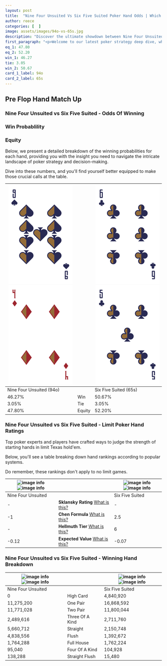 ```yaml
---
layout: post
title:  "Nine Four Unsuited Vs Six Five Suited Poker Hand Odds | Which Is The Better Hand In Poker? A Complete Guide"
author: reece
categories: [  ]
image: assets/images/94o-vs-65s.jpg
description: "Discover the ultimate showdown between Nine Four Unsuited and Six Five Suited in poker! Uncover the odds, strategies, and scenarios where one hand triumphs over the other. Get ready to up your poker game with this thrilling analysis."
first_paragraph: "<p>Welcome to our latest poker strategy deep dive, where we're pitting two distinct hands against each other in a high-stakes showdown: Nine Four Unsuited vs Six Five Suited.</p><p>In the dynamic world of poker, every decision counts, and knowing which hand holds the upper hand is key to your success at the table.</p><p>In this article, we'll dissect these two hands, explore the scenarios where one dominates the other, and equip you with the knowledge to make strategic choices that can tip the odds in your favor.</p><p>Get ready to unravel the intriguing dynamics of these poker hands and elevate your game to new heights.</p>"
eq_1: 47.80
eq_2: 52.20
win_1: 46.27
tie: 3.05
win_2: 50.67
card_1_label: 94o
card_2_label: 65s
---
```




[comment]: # (sp0)

## Pre Flop Hand Match Up

<div class="table hand-ratings" markdown="1"> 



### Nine Four Unsuited vs Six Five Suited - Odds Of Winning


  
<div class="row graphs"> 
<div class="col-lg-6">
    <h3>Win Probablility</h3>
    <canvas id="WinChart"></canvas>
</div>
<div class="col-lg-6">
    <h3>Equity</h3>
    <canvas id="EquityChart"></canvas>
</div>
</div>

  Below, we present a detailed breakdown of the winning probabilities for each hand, providing you with the insight you need to navigate the intricate landscape of poker strategy and decision-making. 

Dive into these numbers, and you'll find yourself better equipped to make those crucial calls at the table.


    
| ![image info](assets/images/hand1/9.png) ![image info](assets/images/hand1/4o.png) |  | ![image info](assets/images/hand2/6.png) ![image info](assets/images/hand2/5.png) |
| -------- | -------- | -------- |
| Nine Four Unsuited (94o) |  | Six Five Suited (65s) |
| 46.27% | Win | 50.67% |
| 3.05% | Tie | 3.05% |
| 47.80% | Equity | 52.20% |




[comment]: # (sp1)



### Nine Four Unsuited vs Six Five Suited - Limit Poker Hand Ratings

Top poker experts and players have crafted ways to judge the strength of starting hands in limit Texas hold'em. 

Below, you'll see a table breaking down hand rankings according to popular systems. 

Do remember, these rankings don't apply to no limit games.


    
| ![image info](https://www.riverpairs.com/assets/images/hand1/9.png) ![image info](https://www.riverpairs.com/assets/images/hand1/4o.png) |  | ![image info](https://www.riverpairs.com/assets/images/hand2/6.png) ![image info](https://www.riverpairs.com/assets/images/hand2/5.png) |
| -------- | -------- | -------- |
| Nine Four Unsuited |  | Six Five Suited |
| - | **Sklansky Rating** [What is this?](/sklansky-rating-explained) | - |
| -1 | **Chen Formula** [What is this?](/chen-formula-explained) | 2.5 |
| - | **Hellmuth Tier** [What is this?](/Hellmuth-tier-explained) | 6 |
| -0.12 | **Expected Value** [What is this?](/expected-value-explained) | -0.07 |




[comment]: # (sp2)



### Nine Four Unsuited vs Six Five Suited - Winning Hand Breakdown


    
| ![image info](https://www.riverpairs.com/assets/images/hand1/9.png) ![image info](https://www.riverpairs.com/assets/images/hand1/4o.png) |  | ![image info](https://www.riverpairs.com/assets/images/hand2/6.png) ![image info](https://www.riverpairs.com/assets/images/hand2/5.png) |
| -------- | -------- | -------- |
| Nine Four Unsuited |  | Six Five Suited |
| 0 | High Card | 4,840,920 |
| 11,275,200 | One Pair | 16,868,592 |
| 11,771,028 | Two Pair | 11,800,044 |
| 2,489,616 | Three Of A Kind | 2,711,760 |
| 5,660,712 | Straight | 2,150,748 |
| 4,838,556 | Flush | 1,392,672 |
| 1,764,288 | Full House | 1,762,224 |
| 95,040 | Four Of A Kind | 104,928 |
| 138,288 | Straight Flush | 15,480 |




[comment]: # (sp3)



</div>

[comment]: # (sp4)



[comment]: # (sp5)

